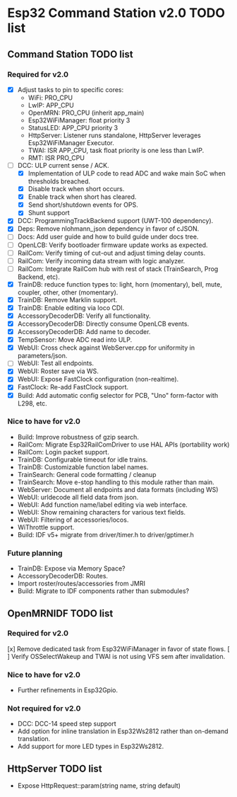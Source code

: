 # Esp32 Command Station v2.0 TODO list

## Command Station TODO list

### Required for v2.0

* [x] Adjust tasks to pin to specific cores:
    - WiFi: PRO_CPU
    - LwIP: APP_CPU
    - OpenMRN: PRO_CPU (inherit app_main)
    - Esp32WiFiManager: float priority 3
    - StatusLED: APP_CPU priority 3
    - HttpServer: Listener runs standalone, HttpServer leverages Esp32WiFiManager Executor.
    - TWAI: ISR APP_CPU, task float priority is one less than LwIP.
    - RMT: ISR PRO_CPU
* [ ] DCC: ULP current sense / ACK.
    - [x] Implementation of ULP code to read ADC and wake main SoC when thresholds breached.
    - [x] Disable track when short occurs.
    - [x] Enable track when short has cleared.
    - [x] Send short/shutdown events for OPS.
    - [x] Shunt support
* [x] DCC: ProgrammingTrackBackend support (UWT-100 dependency).
* [x] Deps: Remove nlohmann_json dependency in favor of cJSON.
* [ ] Docs: Add user guide and how to build guide under docs tree.
* [ ] OpenLCB: Verify bootloader firmware update works as expected.
* [ ] RailCom: Verify timing of cut-out and adjust timing delay counts.
* [ ] RailCom: Verify incoming data stream with logic analyzer.
* [ ] RailCom: Integrate RailCom hub with rest of stack (TrainSearch, Prog Backend, etc).
* [x] TrainDB: reduce function types to: light, horn (momentary), bell, mute, coupler, other, other (momentary).
* [x] TrainDB: Remove Marklin support.
* [x] TrainDB: Enable editing via loco CDI.
* [x] AccessoryDecoderDB: Verify all functionality.
* [x] AccessoryDecoderDB: Directly consume OpenLCB events.
* [x] AccessoryDecoderDB: Add name to decoder.
* [x] TempSensor: Move ADC read into ULP.
* [x] WebUI: Cross check against WebServer.cpp for uniformity in parameters/json.
* [ ] WebUI: Test all endpoints.
* [x] WebUI: Roster save via WS.
* [x] WebUI: Expose FastClock configuration (non-realtime).
* [x] FastClock: Re-add FastClock support.
* [x] Build: Add automatic config selector for PCB, "Uno" form-factor with L298, etc.

### Nice to have for v2.0

* Build: Improve robustness of gzip search.
* RailCom: Migrate Esp32RailComDriver to use HAL APIs (portability work)
* RailCom: Login packet support.
* TrainDB: Configurable timeout for idle trains.
* TrainDB: Customizable function label names.
* TrainSearch: General code formatting / cleanup
* TrainSearch: Move e-stop handling to this module rather than main.
* WebServer: Document all endpoints and data formats (including WS)
* WebUI: urldecode all field data from json.
* WebUI: Add function name/label editing via web interface.
* WebUI: Show remaining characters for various text fields.
* WebUI: Filtering of accessories/locos.
* WiThrottle support.
* Build: IDF v5+ migrate from driver/timer.h to driver/gptimer.h

### Future planning

* TrainDB: Expose via Memory Space?
* AccessoryDecoderDB: Routes.
* Import roster/routes/accessories from JMRI
* Build: Migrate to IDF components rather than submodules?

## OpenMRNIDF TODO list

### Required for v2.0

[x] Remove dedicated task from Esp32WiFiManager in favor of state flows.
[ ] Verify OSSelectWakeup and TWAI is not using VFS sem after invalidation.

### Nice to have for v2.0

* Further refinements in Esp32Gpio.

### Not required for v2.0

* DCC: DCC-14 speed step support
* Add option for inline translation in Esp32Ws2812 rather than on-demand translation.
* Add support for more LED types in Esp32Ws2812.

## HttpServer TODO list

* Expose HttpRequest::param(string name, string default)